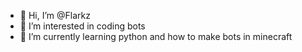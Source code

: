 - 👋 Hi, I’m @Flarkz
- 👀 I’m interested in coding bots
- 🌱 I’m currently learning python and how to make bots in minecraft

<!---
Flarkz/Flarkz is a ✨ special ✨ repository because its `README.md` (this file) appears on your GitHub profile.
You can click the Preview link to take a look at your changes.
--->
